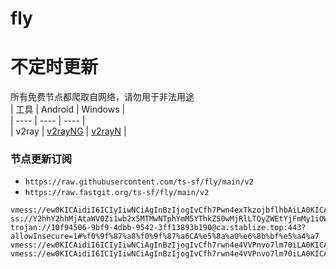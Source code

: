 # fly
# 不定时更新
所有免费节点都爬取自网络，请勿用于非法用途  
|  工具  | Android  | Windows  |  
|  ----  | ----   | ----  |  
| v2ray  | [v2rayNG](https://github.com/2dust/v2rayNG/releases) | [v2rayN](https://github.com/2dust/v2rayN/releases) |  
  
### 节点更新订阅  
- `https://raw.githubusercontent.com/ts-sf/fly/main/v2`  
- `https://raw.fastgit.org/ts-sf/fly/main/v2`  
``` 
vmess://ew0KICAidiI6ICIyIiwNCiAgInBzIjogIvCfh7Pwn4exTkzojbflhbAiLA0KICAiYWRkIjogIjQ2LjE4Mi4xMDcuMTUiLA0KICAicG9ydCI6ICI0ODUyMyIsDQogICJpZCI6ICI0MTgwNDhhZi1hMjkzLTRiOTktOWIwYy05OGNhMzU4MGRkMjQiLA0KICAiYWlkIjogIjY0IiwNCiAgInNjeSI6ICJhdXRvIiwNCiAgIm5ldCI6ICJ0Y3AiLA0KICAidHlwZSI6ICJub25lIiwNCiAgImhvc3QiOiAiIiwNCiAgInBhdGgiOiAiIiwNCiAgInRscyI6ICIiLA0KICAic25pIjogIiINCn0=
ss://Y2hhY2hhMjAtaWV0Zi1wb2x5MTMwNTphYmM5YThkZS0wMjRlLTQyZWEtYjFmMy1iOWVhN2E4NWY5ZWQ@a.gfw.services:64739#%f0%9f%87%ba%f0%9f%87%b8US%e7%be%8e%e5%9b%bd
trojan://10f94506-9bf9-4dbb-9542-3ff13893b190@ca.stablize.top:443?allowInsecure=1#%f0%9f%87%a8%f0%9f%87%a6CA%e5%8a%a0%e6%8b%bf%e5%a4%a7
vmess://ew0KICAidiI6ICIyIiwNCiAgInBzIjogIvCfh7rwn4e4VVPnvo7lm70iLA0KICAiYWRkIjogImFhYWEud3h4LmdheSIsDQogICJwb3J0IjogIjQ0MyIsDQogICJpZCI6ICJkMDQ4NDg3ZS1lODlkLTExZWQtYTg5Zi0wMDAwMTcwMjIwMDgiLA0KICAiYWlkIjogIjAiLA0KICAic2N5IjogbnVsbCwNCiAgIm5ldCI6ICJ3cyIsDQogICJ0eXBlIjogIm5vbmUiLA0KICAiaG9zdCI6ICIiLA0KICAicGF0aCI6ICIvbG9vayIsDQogICJ0bHMiOiAidGxzIiwNCiAgInNuaSI6IG51bGwNCn0=
vmess://ew0KICAidiI6ICIyIiwNCiAgInBzIjogIvCfh7rwn4e4VVPnvo7lm70iLA0KICAiYWRkIjogImluZi4zMTQxNTYueHl6IiwNCiAgInBvcnQiOiAiODAiLA0KICAiaWQiOiAiNWIzYjVkM2YtNjhhMS00YWZlLThhOWUtYTU1ZjMwYWY5OGUzIiwNCiAgImFpZCI6ICIwIiwNCiAgInNjeSI6ICJhdXRvIiwNCiAgIm5ldCI6ICJ3cyIsDQogICJ0eXBlIjogIm5vbmUiLA0KICAiaG9zdCI6ICJpbmYuMzE0MTU2Lnh5eiIsDQogICJwYXRoIjogIi93b3JrZXJDb25maWciLA0KICAidGxzIjogIiIsDQogICJzbmkiOiAiIg0KfQ==
```